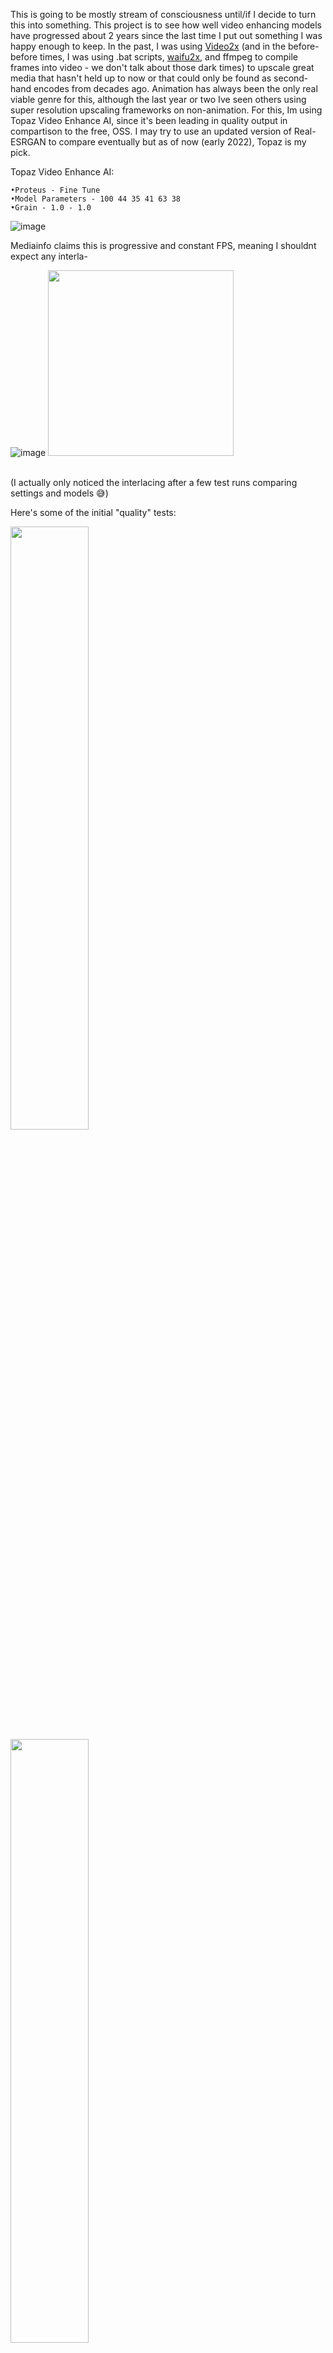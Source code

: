 This is going to be mostly stream of consciousness until/if I decide to turn this into something. This project is to see how well video enhancing models have progressed about 2 years since the last time I put out something I was happy enough to keep. In the past, I was using [Video2x](https://github.com/k4yt3x/video2x) (and in the before-before times, I was using .bat scripts, [waifu2x](https://github.com/nagadomi/waifu2x), and ffmpeg to compile frames into video - we don't talk about those dark times) to upscale great media that hasn't held up to now or that could only be found as second-hand encodes from decades ago. Animation has always been the only real viable genre for this, although the last year or two Ive seen others using super resolution upscaling frameworks on non-animation. For this, Im using Topaz Video Enhance AI, since it's been leading in quality output in compartison to the free, OSS. I may try to use an updated version of Real-ESRGAN to compare eventually but as of now (early 2022), Topaz is my pick.

Topaz Video Enhance AI:

    •Proteus - Fine Tune
    •Model Parameters - 100 44 35 41 63 38
    •Grain - 1.0 - 1.0
    


![image](https://user-images.githubusercontent.com/54195989/154736019-5154f0e9-a167-410c-b0bc-a5405112d80e.png)

Mediainfo claims this is progressive and constant FPS, meaning I shouldnt expect any interla-

![image](https://user-images.githubusercontent.com/54195989/154736402-9a668a0f-ae70-41bf-9ac7-83740e0bed13.png)
<img src="https://user-images.githubusercontent.com/54195989/154736522-69b059c3-fd85-417d-9afc-9d8bded5f378.png" height="297">

<br>(I actually only noticed the interlacing after a few test runs comparing settings and models 😅)











Here's some of the initial "quality" tests:<br>
<p float="left">

<img src="https://user-images.githubusercontent.com/54195989/154741823-683e611a-001a-42c0-b014-458cae973347.png" width=49.75% />
<img src="https://user-images.githubusercontent.com/54195989/154741825-82cf06bf-942b-48d8-84b8-599b835e9b27.png" width=49.75% /> 
<br>
<br>
<img src="https://user-images.githubusercontent.com/54195989/154743865-be46b7c0-eec1-4721-be32-af8b6c4a93cb.png" width=49.75% />
<img src="https://user-images.githubusercontent.com/54195989/154743867-213cd5b2-1b6b-4544-af89-3a11bf554a2d.png" width=49.75% />
<br>
<br>
<img src="https://user-images.githubusercontent.com/54195989/154743889-298f80b5-0fc0-4bef-8541-bd83f14b7427.png" width=49.75% />
<img src="https://user-images.githubusercontent.com/54195989/154743888-d4e8e427-3588-46c6-8236-805ac652d252.png" width=49.75% />
<br>
<br>
<img src="https://user-images.githubusercontent.com/54195989/154743901-91bfc8a5-b925-4dfd-83d6-d61d2a16b477.png" width=49.75% />
<img src="https://user-images.githubusercontent.com/54195989/154743899-807746ed-bea7-497d-b58e-6117bdabb5b1.png" width=49.75% />
<br>
<br>
<img src="https://user-images.githubusercontent.com/54195989/154743917-8adab5d4-d654-4e3a-b201-ea027ab55850.png" width=49.75% />
<img src="https://user-images.githubusercontent.com/54195989/154743916-33a61be5-1eaa-4de4-a967-d1d2d6aa7930.png" width=49.75% />
<br>
<br>
<img src="https://user-images.githubusercontent.com/54195989/154743934-e3f99866-1dd6-4cd2-bd2f-02eefe5f2f41.png" width=49.75% />
<img src="https://user-images.githubusercontent.com/54195989/154743937-bfe553cc-1dbc-47c4-a01b-5fe2bc50f797.png" width=49.75% />
<br>
<br>
<img src="https://user-images.githubusercontent.com/54195989/154743953-b2f7cc26-7c4e-4f02-9b04-0a0d15b4b80d.png" width=49.75% />
<img src="https://user-images.githubusercontent.com/54195989/154743954-b4e74a85-3375-4b64-af3a-7f30cc11657c.png" width=49.75% />
<br>
<br>
<img src="https://user-images.githubusercontent.com/54195989/154743995-263fb414-a6b0-46e4-ba67-e1dbabdfd196.png" width=49.75% />
<img src="https://user-images.githubusercontent.com/54195989/154743996-f615b28a-5616-48a9-8f1d-6ce632454661.png" width=49.75% />
<br>
<br>
<img src="https://user-images.githubusercontent.com/54195989/154744010-620094d7-5181-4fb4-b84f-21224167a166.png" width=49.75% />
<img src="https://user-images.githubusercontent.com/54195989/154744009-407cc155-b2e4-4d79-bb3e-01d91005028d.png" width=49.75% />
<br>
<br>
</p>

```
ffmpeg `
-r 24000/1001 -i '<INPUT>' `
-r 24000/1001 -i '<INPUT>' `
-filter_complex "[0]crop=iw/2:ih:0:0[left];`
[1]crop=iw/2:ih:iw/2:0[right];`
[left][right]scale2ref[old][new];`
[old]pad=(iw+2):color=red[L];`
[L][new]hstack=inputs=2[all]" `
-map "[all][1:a]" -c:v libx265 -preset slow -crf 24 `
-c:a libopus -b:a 128k '<OUTPUT>' -y
```
    
Refs/related:
<br>[DeInterlacing/DeTelecining Guide](https://www.techpowerup.com/forums/threads/hats-ntsc-guide-to-dvd-bd-ripping.221062/)
<br>[AviSynth101](https://www.l33tmeatwad.com/avisynth101)
